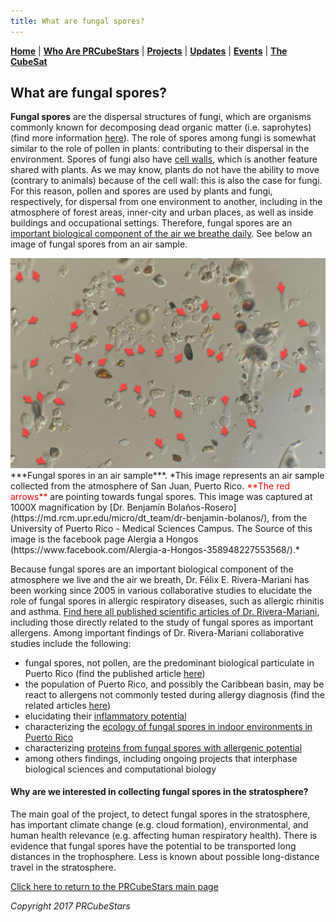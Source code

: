 ```yaml
---
title: What are fungal spores?
---  
```



[**Home**](https://friveramariani.github.io/PRCubeStars/) | [**Who Are PRCubeStars**](https://friveramariani.github.io/PRCubeStars/about) | [**Projects**](https://friveramariani.github.io/PRCubeStars/projects) | [**Updates**](https://friveramariani.github.io/PRCubeStars/updates) | [**Events**](https://friveramariani.github.io/PRCubeStars/images) | [**The CubeSat**](https://friveramariani.github.io/PRCubeStars/cubesat) 

## What are fungal spores?

**Fungal spores** are the dispersal structures of fungi, which are organisms commonly known for decomposing dead organic matter (i.e. saprohytes) (find more information [here](https://www.researchgate.net/publication/255823215_Allergenicity_of_airborne_basidiospores_and_ascospores_Need_for_further_studies)). The role of spores among fungi is somewhat similar to the role of pollen in plants: contributing to their dispersal in the environment. Spores of fungi also have [cell walls](https://en.wikipedia.org/wiki/Cell_wall), which is another feature shared with plants. As we may know, plants do not have the ability to move (contrary to animals) because of the cell wall: this is also the case for fungi. For this reason, pollen and spores are used by plants and fungi, respectively, for dispersal from one environment to another, including in the atmosphere of forest areas, inner-city and urban places, as well as inside buildings and occupational settings. Therefore, fungal spores are an [important biological component of the air we breathe daily](https://www.researchgate.net/publication/226034160_Analysis_of_environmental_factors_and_their_effects_on_fungal_spores_in_the_atmosphere_of_a_tropical_urban_area_San_Juan_Puerto_Rico). See below an image of fungal spores from an air sample. 

<img src="Images/FungalSpores.jpg" alt="hi" class="inline"/>
***Fungal spores in an air sample***. *This image represents an air sample collected from the atmosphere of San Juan, Puerto Rico. <span style="color:red"> **The red arrows** </span> are pointing towards fungal spores. This image was captured at 1000X magnification by [Dr. Benjamín Bolaños-Rosero](https://md.rcm.upr.edu/micro/dt_team/dr-benjamin-bolanos/), from the University of Puerto Rico - Medical Sciences Campus. The Source of this image is the facebook page Alergia a Hongos (https://www.facebook.com/Alergia-a-Hongos-358948227553568/).*

Because fungal spores are an important biological component of the atmosphere we live and the air we breath, Dr. Félix E. Rivera-Mariani has been working since 2005 in various collaborative studies to elucidate the role of fungal spores in allergic respiratory diseases, such as allergic rhinitis and asthma. [Find here all published scientific articles of Dr. Rivera-Mariani](https://www.researchgate.net/profile/Felix_Rivera-Mariani/publications?sorting=newest&page=2), including those directly related to the study of fungal spores as important allergens. Among important findings of Dr. Rivera-Mariani collaborative studies include the following:

- fungal spores, not pollen, are the predominant biological particulate in Puerto Rico (find the published article [here](226034160_Analysis_of_environmental_factors_and_their_effects_on_fungal_spores_in_the_atmosphere_of_a_tropical_urban_area_San_Juan_Puerto_Rico))
- the population of Puerto Rico, and possibly the Caribbean basin, may be react to allergens not commonly tested during allergy diagnosis (find the related articles [here](https://www.researchgate.net/profile/Felix_Rivera-Mariani/publications?sorting=newest&page=2))
- elucidating their [inflammatory potential](https://www.researchgate.net/publication/259394381_Comparison_of_the_Interleukin-1-Inducing_Potency_of_Allergenic_Spores_from_Higher_Fungi_Basidiomycetes_in_a_Cryopreserved_Human_Whole_Blood_System)
- characterizing the [ecology of fungal spores in indoor environments in Puerto Rico](https://www.researchgate.net/publication/282348027_Mold_populations_and_dust_mite_allergen_concentrations_in_house_dust_samples_from_across_Puerto_Rico)
- characterizing [proteins from fungal spores with allergenic potential](https://www.researchgate.net/publication/312192282_Serological_Reactivity_and_Identification_of_IgE-Binding_Polypeptides_of_Ganoderma_applanatum_Crude_Spore_Cytoplasmic_Extract_in_Puerto_Rican_Subjects)
- among others findings, including ongoing projects that interphase biological sciences and computational biology

#### Why are we interested in collecting fungal spores in the stratosphere?
The main goal of the project, to detect fungal spores in the stratosphere, has important climate change (e.g. cloud formation), environmental, and human health relevance (e.g. affecting human respiratory health). There is evidence that fungal spores have the potential to be transported long distances in the trophosphere. Less is known about possible long-distance travel in the stratosphere. 

<script>
  (function(i,s,o,g,r,a,m){i['GoogleAnalyticsObject']=r;i[r]=i[r]||function(){
  (i[r].q=i[r].q||[]).push(arguments)},i[r].l=1*new Date();a=s.createElement(o),
  m=s.getElementsByTagName(o)[0];a.async=1;a.src=g;m.parentNode.insertBefore(a,m)
  })(window,document,'script','https://www.google-analytics.com/analytics.js','ga');

  ga('create', 'UA-103557590-2', 'auto');
  ga('send', 'pageview');

</script>

[Click here to return to the PRCubeStars main page](https://friveramariani.github.io/PRCubeStars/)

*Copyright 2017 PRCubeStars*

